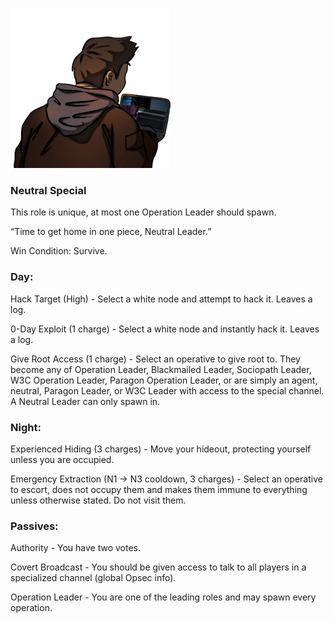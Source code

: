 ![neutralleader.png](Images/neutralleader.png)

### **Neutral Special**

This role is unique, at most one Operation Leader should spawn.

“Time to get home in one piece, Neutral Leader.”

Win Condition: Survive.

### **Day:**

Hack Target (High) - Select a white node and attempt to hack it. Leaves a log.

0-Day Exploit (1 charge) - Select a white node and instantly hack it. Leaves a log.

Give Root Access (1 charge) - Select an operative to give root to. They become any of Operation Leader, Blackmailed Leader, Sociopath Leader, W3C Operation Leader, Paragon Operation Leader, or are simply an agent, neutral, Paragon Leader, or W3C Leader with access to the special channel. A Neutral Leader can only spawn in.

### **Night:**

Experienced Hiding (3 charges) - Move your hideout, protecting yourself unless you are occupied.

Emergency Extraction (N1 -> N3 cooldown, 3 charges) - Select an operative to escort, does not occupy them and makes them immune to everything unless otherwise stated. Do not visit them.

### **Passives:**

Authority - You have two votes.

Covert Broadcast - You should be given access to talk to all players in a specialized channel (global Opsec info).

Operation Leader - You are one of the leading roles and may spawn every operation.